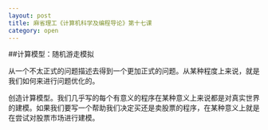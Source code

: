 ```yaml
---
layout: post
title: 麻省理工《计算机科学及编程导论》第十七课
category: open
---
```

##计算模型：随机游走模拟

从一个不太正式的问题描述去得到一个更加正式的问题。从某种程度上来说，就是我们如何来进行问题优化的。

创造计算模型。我们几乎写的每个有意义的程序在某种意义上来说都是对真实世界的建模。如果我们要写一个帮助我们决定买还是卖股票的程序，在某种意义上就是在尝试对股票市场进行建模。
